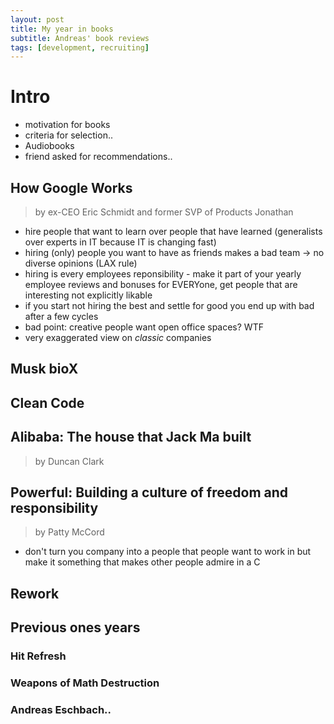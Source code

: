 ```yaml
---
layout: post
title: My year in books
subtitle: Andreas' book reviews
tags: [development, recruiting]
---
```


# Intro

- motivation for books
- criteria for selection..
- Audiobooks
- friend asked for recommendations..

## How Google Works

> by ex-CEO Eric Schmidt and former SVP of Products Jonathan

- hire people that want to learn over people that have learned (generalists over experts in IT because IT is changing fast)
- hiring (only) people you want to have as friends makes a bad team -> no diverse opinions (LAX rule)
- hiring is every employees reponsibility - make it part of your yearly employee reviews and bonuses for EVERYone, get people that are interesting not explicitly likable
- if you start not hiring the best and settle for good you end up with bad after a few cycles
- bad point: creative people want open office spaces? WTF
- very exaggerated view on _classic_ companies

## Musk bioX

## Clean Code

## Alibaba: The house that Jack Ma built

> by Duncan Clark

## Powerful: Building a culture of freedom and responsibility

> by Patty McCord

- don't turn you company into a people that people want to work in but make it something that makes other people admire in a C

## Rework

## Previous ones years

### Hit Refresh

### Weapons of Math Destruction

### Andreas Eschbach..